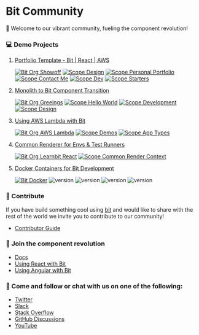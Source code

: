 # Bit Community 
👋 Welcome to our vibrant community, fueling the component revolution!

### 💻 Demo Projects

1. [Portfolio Template - Bit | React | AWS](https://github.com/bitdev-community/bit-react-portfolio-site)

    [![Bit Org Showoff](https://img.shields.io/badge/Bit-@Showoff-2C00C3)](https://bit.cloud/showoff)
    [![Scope Design](https://img.shields.io/badge/Scope-Design_(30)-820596)](https://bit.cloud/showoff/design)
    [![Scope Personal Portfolio](https://img.shields.io/badge/Scope-Personal_Portfolio_(22)-820596)](https://bit.cloud/showoff/personal-portfolio)
    [![Scope Contact Me](https://img.shields.io/badge/Scope-Contact_Me_(5)-820596)](https://bit.cloud/showoff/contact-me)
    [![Scope Dev](https://img.shields.io/badge/Scope-Dev_(4)-820596)](https://bit.cloud/showoff/dev)
    [![Scope Starters](https://img.shields.io/badge/Scope-Starters_(1)-820596)](https://bit.cloud/showoff/starters)

2. [Monolith to Bit Component Transition](https://github.com/bitdev-community/hello-world)

    [![Bit Org Greeings](https://img.shields.io/badge/Bit-@greetings-2C00C3)](https://bit.cloud/greetings)
    [![Scope Hello World](https://img.shields.io/badge/Scope-Hello_World_(5)-820596)](https://bit.cloud/greetings/hello-world)
    [![Scope Development](https://img.shields.io/badge/Scope-Development_(4)-820596)](https://bit.cloud/greetings/development)
    [![Scope Design](https://img.shields.io/badge/Scope-Design_(2)-820596)](https://bit.cloud/greetings/design)

3. [Using AWS Lambda with Bit](https://github.com/bitdev-community/aws-lambda)

    [![Bit Org AWS Lambda](https://img.shields.io/badge/Bit-@aws--lambda-2C00C3)](https://bit.cloud/aws-lambda)
    [![Scope Demos](https://img.shields.io/badge/Scope-Demos_(2)-820596)](https://bit.cloud/aws-lambda/demos)
    [![Scope App Types](https://img.shields.io/badge/Scope-App_Types_(1)-820596)](https://bit.cloud/aws-lambda/app-types)

4. [Common Renderer for Envs & Test Runners](https://github.com/bitdev-community/common-render-context)

    [![Bit Org Learnbit React](https://img.shields.io/badge/Bit-@learnbit--react-2C00C3)](https://bit.cloud/learnbit-react)
    [![Scope Common Render Context](https://img.shields.io/badge/Scope-Common_Render_Context_(4)-820596)](https://bit.cloud/learnbit-react/common-render-context)
    
5. [Docker Containers for Bit Development](https://github.com/bitdev-community/bit-docker-image)

    [![Bit Docker](https://img.shields.io/badge/Bit-Docker-086dd7)](https://hub.docker.com/u/bitsrc) ![version](https://img.shields.io/badge/Image-bitsrc/dev:0.1.48-brightgreen) ![version](https://img.shields.io/badge/Image-bitsrc/dev:0.1.48m-brightgreen) ![version](https://img.shields.io/badge/Image-bitsrc/dev:0.1.42-brightgreen) ![version](https://img.shields.io/badge/Image-bitsrc/dev:0.1.42m-brightgreen)

    

### 🌈 Contribute
If you have build something cool using [bit](https://bit.dev) and would like to share with the rest of the world we invite you to contribute to our community! 

- [Contributor Guide]( https://github.com/bitdev-community/contributor-guidelines)

### 🧙 Join the component revolution

- [Docs](https://bit.dev/docs)
- [Using React with Bit](https://bit.dev/docs/react-intro)
- [Using Angular with Bit](https://bit.dev/docs/angular-introduction)

### 🤝 Come and follow or chat with us on one of the following:

- [Twitter](https://twitter.com/bitdev_)
- [Slack](https://join.slack.com/t/bit-dev-community/shared_invite/zt-1ccd6k1nn-wIKOlqNNUEypmmO9bUujUg)
- [Stack Overflow](https://stackoverflow.com/questions/tagged/bit.dev)
- [GitHub Discussions](https://github.com/teambit/bit/discussions)
- [YouTube](https://www.youtube.com/c/Bitdev/videos)
